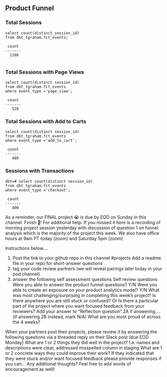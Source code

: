 ## Product Funnel


### Total Sessions
``` 
select count(distinct session_id)
from dbt_tgraham.fct_events;

 count 
-------
  1108


```

### Total Sessions with Page Views

```
select count(distinct session_id)
from dbt_tgraham.fct_events
where event_type ='page_view';

 count 
-------
   528

```

### Total Sessions with Add to Carts

```
select count(distinct session_id)
from dbt_tgraham.fct_events
where event_type ='add_to_cart';

 count 
-------
   480

```

### Sessions with Transactions

```
dbt=# select count(distinct session_id)
from dbt_tgraham.fct_events
where event_type ='checkout';

 count 
-------
   400

```
 
As a reminder, our FINAL project :sob: is due by EOD on Sunday in this channel. Finish :muscle:!
For additional help:
If you missed it here is a recording of morning project session yesterday with discussion of question 1 on funnel analysis which is the majority of the project this week.
We also have office hours at 9am PT today (zoom) and Saturday 5pm (zoom)
 
Instructions below....
1. Post the link to your github repo in this channel #projects Add a readme file in your repo for short-answer questions
2. tag your code review partners (we will reveal pairings later today in your pod channel)
3. answer the following self assessment questions
Self review questions
Were you able to answer the product funnel questions? Y/N
Were you able to create an exposure on your product analytics model? Y/N
What was most challenging/surprising in completing this week’s project?
Is there anywhere you are still stuck or confused? Or Is there a particular part of the project where you want focused feedback from your reviewers?
Add your answer to “Reflection question” 2A if answering…. (if answering 2B instead, mark N/A)
What are you most proud of across the 4 weeks?
 
When your partners post their projects, please review it by answering the following questions via a threaded reply on their Slack post (due EOD Monday)
What are 1 or 2 things they did well in the project? I.e. names and descriptions were clear, addressed misspelled column in staging
What are 1 or 2 concrete ways they could improve their work?
If they indicated that they were stuck and/or want focused feedback please provide responses if you can...
Any additional thoughts? Feel free to add words of encouragement as well! 


